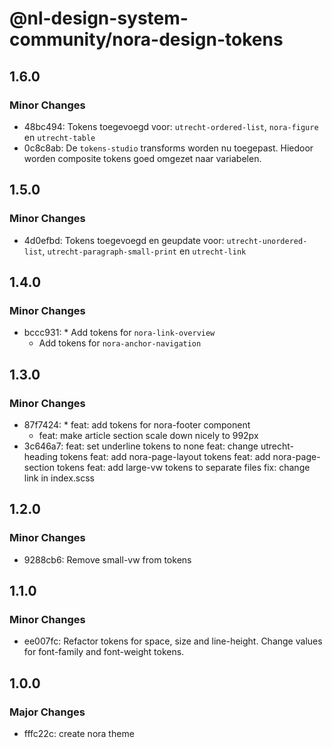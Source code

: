 # @nl-design-system-community/nora-design-tokens

## 1.6.0

### Minor Changes

- 48bc494: Tokens toegevoegd voor: `utrecht-ordered-list`, `nora-figure` en `utrecht-table`
- 0c8c8ab: De `tokens-studio` transforms worden nu toegepast. Hiedoor worden composite tokens goed omgezet naar variabelen.

## 1.5.0

### Minor Changes

- 4d0efbd: Tokens toegevoegd en geupdate voor: `utrecht-unordered-list`, `utrecht-paragraph-small-print` en `utrecht-link`

## 1.4.0

### Minor Changes

- bccc931: \* Add tokens for `nora-link-overview`
  - Add tokens for `nora-anchor-navigation`

## 1.3.0

### Minor Changes

- 87f7424: \* feat: add tokens for nora-footer component
  - feat: make article section scale down nicely to 992px
- 3c646a7: feat: set underline tokens to none
  feat: change utrecht-heading tokens
  feat: add nora-page-layout tokens
  feat: add nora-page-section tokens
  feat: add large-vw tokens to separate files
  fix: change link in index.scss

## 1.2.0

### Minor Changes

- 9288cb6: Remove small-vw from tokens

## 1.1.0

### Minor Changes

- ee007fc: Refactor tokens for space, size and line-height.
  Change values for font-family and font-weight tokens.

## 1.0.0

### Major Changes

- fffc22c: create nora theme
